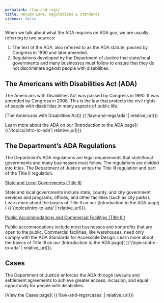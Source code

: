 ```yaml
---
permalink: /law-and-regs/
title: Review Laws, Regulations & Standards
sidenav: false
---
```


When we talk about what the ADA requires on ADA.gov, we are usually referring to two sources:
1. The text of the ADA, also referred to as the ADA statute, passed by Congress in
1990 and later amended.
2. Regulations developed by the Department of Justice that state/local governments
and many businesses must follow to ensure that they do not discriminate against
people with disabilities.

## The Americans with Disabilities Act (ADA)

The Americans with Disabilities Act was passed by Congress in 1990. It was amended
by Congress in 2008. This is the law that protects the civil rights of people with
disabilities in many aspects of public life.

[The Americans with Disabilities Act]( {{'/law-and-regs/ada' | relative_url}})

Learn more about the ADA on our [Introduction to the ADA page]( {{'/topics/intro-to-ada'| relative_url}}).

## The Department’s ADA Regulations

The Department’s ADA regulations are legal requirements that state/local governments and many businesses must follow. The regulations are divided into titles. The Department of Justice writes the Title III regulation and part of the Title II regulation.

[State and Local Governments (Title II)]( {{'https://www.ada.gov/regs2010/titleII_2010/titleII_2010_regulations.htm'}})

State and local governments include state, county, and city government services and programs, offices, and other facilities (such as city parks). Learn more about the basics of Title II on our [Introduction to the ADA page]( {{'/topics/intro-to-ada' | relative_url}}).

[Public Accommodations and Commercial Facilities (Title III)]( {{'https://www.ada.gov/regs2010/titleIII_2010/titleIII_2010_regulations.htm'}})

Public accommodations include most businesses and nonprofits that are open to the public. Commercial facilities, like warehouses, need only comply with the ADA Standards for Accessible Design. Learn more about the basics of Title III on our [Introduction to the ADA page]( {{'/topics/intro-to-ada' | relative_url}}).

## Cases

The Department of Justice enforces the ADA through lawsuits and settlement agreements to achieve greater access, inclusion, and equal opportunity for people with disabilities.

[View the Cases page]( {{'/law-and-regs/cases' | relative_url}})
